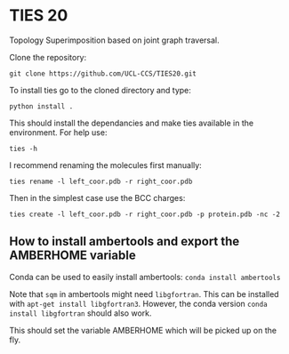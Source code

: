 # TIES 20
Topology Superimposition based on joint graph traversal. 

Clone the repository:

`git clone https://github.com/UCL-CCS/TIES20.git`

To install ties go to the cloned directory and type:   

`python install .` 

This should install the dependancies and make 
ties available in the environment. For help use: 

`ties -h`

I recommend renaming the molecules first manually:

`ties rename -l left_coor.pdb -r right_coor.pdb`

Then in the simplest case use the BCC charges:

`ties create -l left_coor.pdb -r right_coor.pdb -p protein.pdb -nc -2`


## How to install ambertools and export the AMBERHOME variable

Conda can be used to easily install ambertools:
`conda install ambertools`

Note that `sqm` in ambertools might need `libgfortran`. This can be installed with `apt-get install libgfortran3`. However, the conda version `conda install libgfortran` should also work. 

This should set the variable AMBERHOME which will be picked up on the fly. 
